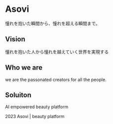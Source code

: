 # Asovi
憧れを抱いた瞬間から、憧れを超える瞬間まで。

## Vision
憧れを抱いた人から憧れを越えていく世界を実現する

## Who we are
we are the passonated creators for all the people.

## Soluiton
AI empowered beauty platform

2023 Asovi | beauty platform